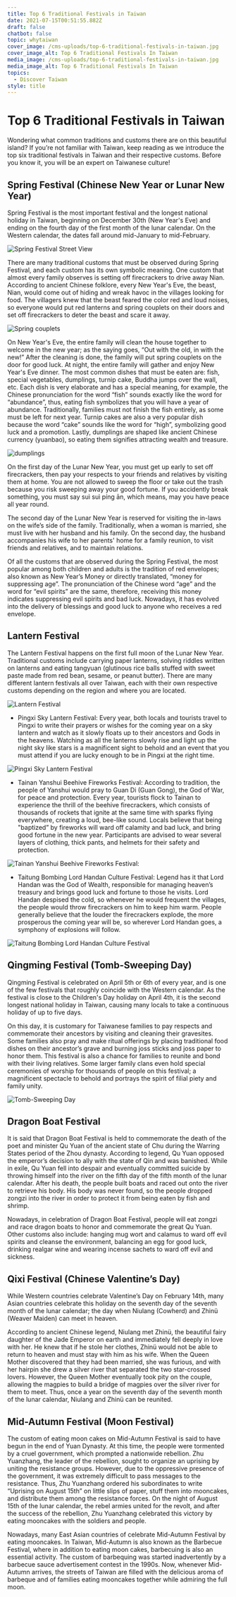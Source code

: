 ```yaml
---
title: Top 6 Traditional Festivals in Taiwan
date: 2021-07-15T00:51:55.882Z
draft: false
chatbot: false
topic: whytaiwan
cover_image: /cms-uploads/top-6-traditional-festivals-in-taiwan.jpg
cover_image_alt: Top 6 Traditional Festivals In Taiwan
media_image: /cms-uploads/top-6-traditional-festivals-in-taiwan.jpg
media_image_alt: Top 6 Traditional Festivals In Taiwan
topics:
  - Discover Taiwan
style: title
---
```

# Top 6 Traditional Festivals in Taiwan

Wondering what common traditions and customs there are on this beautiful island? If you’re not familiar with Taiwan, keep reading as we introduce the top six traditional festivals in Taiwan and their respective customs. Before you know it, you will be an expert on Taiwanese culture!

## Spring Festival (Chinese New Year or Lunar New Year)

Spring Festival is the most important festival and the longest national holiday in Taiwan, beginning on December 30th (New Year's Eve) and ending on the fourth day of the first month of the lunar calendar. On the Western calendar, the dates fall around mid-January to mid-February.  

![Spring Festival  Street View](/cms-uploads/spring-festival.jpg)

There are many traditional customs that must be observed during Spring Festival, and each custom has its own symbolic meaning. One custom that almost every family observes is setting off firecrackers to drive away Nian. According to ancient Chinese folklore, every New Year's Eve, the beast, Nian, would come out of hiding and wreak havoc in the villages looking for food. The villagers knew that the beast feared the color red and loud noises, so everyone would put red lanterns and spring couplets on their doors and set off firecrackers to deter the beast and scare it away.

![Spring couplets](/cms-uploads/spring-couplets.jpg)

On New Year's Eve, the entire family will clean the house together to welcome in the new year; as the saying goes, “Out with the old, in with the new!” After the cleaning is done, the family will put spring couplets on the door for good luck. At night, the entire family will gather and enjoy New Year's Eve dinner. The most common dishes that must be eaten are: fish, special vegetables, dumplings, turnip cake, Buddha jumps over the wall, etc. Each dish is very elaborate and has a special meaning, for example, the Chinese pronunciation for the word “fish” sounds exactly like the word for “abundance”, thus, eating fish symbolizes that you will have a year of abundance. Traditionally, families must not finish the fish entirely, as some must be left for next year. Turnip cakes are also a very popular dish because the word “cake” sounds like the word for “high”, symbolizing good luck and a promotion. Lastly, dumplings are shaped like ancient Chinese currency (yuanbao), so eating them signifies attracting wealth and treasure. 

![dumplings](/cms-uploads/dumplings.jpg)

On the first day of the Lunar New Year, you must get up early to set off firecrackers, then pay your respects to your friends and relatives by visiting them at home. You are not allowed to sweep the floor or take out the trash because you risk sweeping away your good fortune. If you accidently break something, you must say suì suì píng ān, which means, may you have peace all year round.

The second day of the Lunar New Year is reserved for visiting the in-laws on the wife’s side of the family. Traditionally, when a woman is married, she must live with her husband and his family. On the second day, the husband accompanies his wife to her parents' home for a family reunion, to visit friends and relatives, and to maintain relations.

Of all the customs that are observed during the Spring Festival, the most popular among both children and adults is the tradition of red envelopes; also known as New Year’s Money or directly translated, “money for suppressing age”. The pronunciation of the Chinese word “age” and the word for “evil spirits” are the same, therefore, receiving this money indicates suppressing evil spirits and bad luck. Nowadays, it has evolved into the delivery of blessings and good luck to anyone who receives a red envelope.

## Lantern Festival

The Lantern Festival happens on the first full moon of the Lunar New Year. Traditional customs include carrying paper lanterns, solving riddles written on lanterns and eating tangyuan (glutinous rice balls stuffed with sweet paste made from red bean, sesame, or peanut butter). There are many different lantern festivals all over Taiwan, each with their own respective customs depending on the region and where you are located. 

![Lantern Festival](/cms-uploads/celebration-chinese-lantern-festival.jpg)

* Pingxi Sky Lantern Festival: Every year, both locals and tourists travel to Pingxi to write their prayers or wishes for the coming year on a sky lantern and watch as it slowly floats up to their ancestors and Gods in the heavens. Watching as all the lanterns slowly rise and light up the night sky like stars is a magnificent sight to behold and an event that you must attend if you are lucky enough to be in Pingxi at the right time. 

![Pingxi Sky Lantern Festival](/cms-uploads/pingxi-sky-lantern-festival.jpg "From New Taipei City Government")

* Tainan Yanshui Beehive Fireworks Festival: According to tradition, the people of Yanshui would pray to Guan Di (Guan Gong), the God of War, for peace and protection. Every year, tourists flock to Tainan to experience the thrill of the beehive firecrackers, which consists of thousands of rockets that ignite at the same time with sparks flying everywhere, creating a loud, bee-like sound. Locals believe that being "baptized” by fireworks will ward off calamity and bad luck, and bring good fortune in the new year. Participants are advised to wear several layers of clothing, thick pants, and helmets for their safety and protection.

![Tainan Yanshui Beehive Fireworks Festival:](/cms-uploads/tainan-yanshui-beehive-fireworks-festival.jpg "From Tainan City Government")

* Taitung Bombing Lord Handan Culture Festival: Legend has it that Lord Handan was the God of Wealth, responsible for managing heaven’s treasury and brings good luck and fortune to those he visits. Lord Handan despised the cold, so whenever he would frequent the villages, the people would throw firecrackers on him to keep him warm. People generally believe that the louder the firecrackers explode, the more prosperous the coming year will be, so wherever Lord Handan goes, a symphony of explosions will follow. 

![Taitung Bombing Lord Handan Culture Festival](/cms-uploads/taitung-bombing-lord-handan-culture-festival.jpg "From Taitung County Government")

## Qingming Festival (Tomb-Sweeping Day)

Qingming Festival is celebrated on April 5th or 6th of every year, and is one of the few festivals that roughly coincide with the Western calendar. As the festival is close to the Children's Day holiday on April 4th, it is the second longest national holiday in Taiwan, causing many locals to take a continuous holiday of up to five days.

On this day, it is customary for Taiwanese families to pay respects and commemorate their ancestors by visiting and cleaning their gravesites. Some families also pray and make ritual offerings by placing traditional food dishes on their ancestor’s grave and burning joss sticks and joss paper to honor them. This festival is also a chance for families to reunite and bond with their living relatives. Some larger family clans even hold special ceremonies of worship for thousands of people on this festival; a magnificent spectacle to behold and portrays the spirit of filial piety and family unity.

![Tomb-Sweeping Day](/cms-uploads/five_coloured_papers_on_a_grave_mound-_bukit_brown_cemetery-_singapore_-_20110326-02.jpg "Jacklee., CC BY-SA 3.0 <https://creativecommons.org/licenses/by-sa/3.0>, via Wikimedia Commons")

## Dragon Boat Festival

It is said that Dragon Boat Festival is held to commemorate the death of the poet and minister Qu Yuan of the ancient state of Chu during the Warring States period of the Zhou dynasty. According to legend, Qu Yuan opposed the emperor’s decision to ally with the state of Qin and was banished. While in exile, Qu Yuan fell into despair and eventually committed suicide by throwing himself into the river on the fifth day of the fifth month of the lunar calendar. After his death, the people built boats and raced out onto the river to retrieve his body. His body was never found, so the people dropped zongzi into the river in order to protect it from being eaten by fish and shrimp. 

Nowadays, in celebration of Dragon Boat Festival, people will eat zongzi and race dragon boats to honor and commemorate the great Qu Yuan. Other customs also include: hanging mug wort and calamus to ward off evil spirits and cleanse the environment, balancing an egg for good luck, drinking realgar wine and wearing incense sachets to ward off evil and sickness.

## Qixi Festival (Chinese Valentine’s Day)

While Western countries celebrate Valentine’s Day on February 14th, many Asian countries celebrate this holiday on the seventh day of the seventh month of the lunar calendar; the day when Niulang (Cowherd) and Zhinü (Weaver Maiden) can meet in heaven. 

According to ancient Chinese legend, Niulang met Zhinü, the beautiful fairy daughter of the Jade Emperor on earth and immediately fell deeply in love with her. He knew that if he stole her clothes, Zhinü would not be able to return to heaven and must stay with him as his wife. When the Queen Mother discovered that they had been married, she was furious, and with her hairpin she drew a silver river that separated the two star-crossed lovers. However, the Queen Mother eventually took pity on the couple, allowing the magpies to build a bridge of magpies over the silver river for them to meet. Thus, once a year on the seventh day of the seventh month of the lunar calendar, Niulang and Zhinü can be reunited. 

## Mid-Autumn Festival (Moon Festival)

The custom of eating moon cakes on Mid-Autumn Festival is said to have begun in the end of Yuan Dynasty. At this time, the people were tormented by a cruel government, which prompted a nationwide rebellion. Zhu Yuanzhang, the leader of the rebellion, sought to organize an uprising by uniting the resistance groups. However, due to the oppressive presence of the government, it was extremely difficult to pass messages to the resistance. Thus, Zhu Yuanzhang ordered his subordinates to write “Uprising on August 15th” on little slips of paper, stuff them into mooncakes, and distribute them among the resistance forces. On the night of August 15th of the lunar calendar, the rebel armies united for the revolt, and after the success of the rebellion, Zhu Yuanzhang celebrated this victory by eating mooncakes with the soldiers and people. 

Nowadays, many East Asian countries of celebrate Mid-Autumn Festival by eating mooncakes. In Taiwan, Mid-Autumn is also known as the Barbecue Festival, where in addition to eating moon cakes, barbecuing is also an essential activity. The custom of barbequing was started inadvertently by a barbecue sauce advertisement contest in the 1990s. Now, whenever Mid-Autumn arrives, the streets of Taiwan are filled with the delicious aroma of barbeque and of families eating mooncakes together while admiring the full moon.